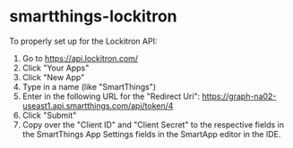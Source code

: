 smartthings-lockitron
=====================
To properly set up for the Lockitron API:
 1. Go to https://api.lockitron.com/
 2. Click "Your Apps"
 3. Click "New App"
 4. Type in a name (like "SmartThings")
 5. Enter in the following URL for the "Redirect Uri": https://graph-na02-useast1.api.smartthings.com/api/token/4
 6. Click "Submit"
 7. Copy over the "Client ID" and "Client Secret" to the respective fields in the SmartThings App Settings fields in the SmartApp editor in the IDE.
